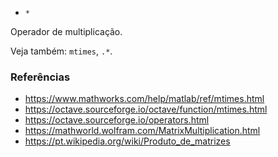 * `*`

Operador de multiplicação.

Veja também: `mtimes`, `.*`.

### Referências

* https://www.mathworks.com/help/matlab/ref/mtimes.html
* https://octave.sourceforge.io/octave/function/mtimes.html
* https://octave.sourceforge.io/operators.html
* https://mathworld.wolfram.com/MatrixMultiplication.html
* https://pt.wikipedia.org/wiki/Produto_de_matrizes
